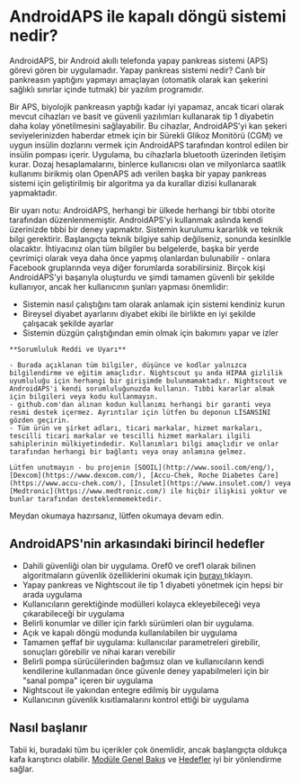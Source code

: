 # AndroidAPS ile kapalı döngü sistemi nedir?

AndroidAPS, bir Android akıllı telefonda yapay pankreas sistemi (APS) görevi gören bir uygulamadır. Yapay pankreas sistemi nedir? Canlı bir pankreasın yaptığını yapmayı amaçlayan (otomatik olarak kan şekerini sağlıklı sınırlar içinde tutmak) bir yazılım programıdır.

Bir APS, biyolojik pankreasın yaptığı kadar iyi yapamaz, ancak ticari olarak mevcut cihazları ve basit ve güvenli yazılımları kullanarak tip 1 diyabetin daha kolay yönetilmesini sağlayabilir. Bu cihazlar, AndroidAPS'yi kan şekeri seviyelerinizden haberdar etmek için bir Sürekli Glikoz Monitörü (CGM) ve uygun insülin dozlarını vermek için AndroidAPS tarafından kontrol edilen bir insülin pompası içerir. Uygulama, bu cihazlarla bluetooth üzerinden iletişim kurar. Dozaj hesaplamalarını, binlerce kullanıcısı olan ve milyonlarca saatlik kullanımı birikmiş olan OpenAPS adı verilen başka bir yapay pankreas sistemi için geliştirilmiş bir algoritma ya da kurallar dizisi kullanarak yapmaktadır.

Bir uyarı notu: AndroidAPS, herhangi bir ülkede herhangi bir tıbbi otorite tarafından düzenlenmemiştir. AndroidAPS'yi kullanmak aslında kendi üzerinizde tıbbi bir deney yapmaktır. Sistemin kurulumu kararlılık ve teknik bilgi gerektirir. Başlangıçta teknik bilgiye sahip değilseniz, sonunda kesinlkle olacaktır. İhtiyacınız olan tüm bilgiler bu belgelerde, başka bir yerde çevrimiçi olarak veya daha önce yapmış olanlardan bulunabilir - onlara Facebook gruplarında veya diğer forumlarda sorabilirsiniz. Birçok kişi AndroidAPS'yi başarıyla oluşturdu ve şimdi tamamen güvenli bir şekilde kullanıyor, ancak her kullanıcının şunları yapması önemlidir:

- Sistemin nasıl çalıştığını tam olarak anlamak için sistemi kendiniz kurun
- Bireysel diyabet ayarlarını diyabet ekibi ile birlikte en iyi şekilde çalışacak şekilde ayarlar
- Sistemin düzgün çalıştığından emin olmak için bakımını yapar ve izler

```{note}
**Sorumluluk Reddi ve Uyarı**

- Burada açıklanan tüm bilgiler, düşünce ve kodlar yalnızca bilgilendirme ve eğitim amaçlıdır. Nightscout şu anda HIPAA gizlilik uyumluluğu için herhangi bir girişimde bulunmamaktadır. Nightscout ve AndroidAPS'i kendi sorumluluğunuzda kullanın. Tıbbi kararlar almak için bilgileri veya kodu kullanmayın.
- github.com'dan alınan kodun kullanımı herhangi bir garanti veya resmi destek içermez. Ayrıntılar için lütfen bu deponun LİSANSINI gözden geçirin.
- Tüm ürün ve şirket adları, ticari markalar, hizmet markaları, tescilli ticari markalar ve tescilli hizmet markaları ilgili sahiplerinin mülkiyetindedir. Kullanımları bilgi amaçlıdır ve onlar tarafından herhangi bir bağlantı veya onay anlamına gelmez.

Lütfen unutmayın - bu projenin [SOOIL](http://www.sooil.com/eng/), [Dexcom](https://www.dexcom.com/), [Accu-Chek, Roche Diabetes Care](https://www.accu-chek.com/), [Insulet](https://www.insulet.com/) veya [Medtronic](https://www.medtronic.com/) ile hiçbir ilişkisi yoktur ve bunlar tarafından desteklenmemektedir.
```

Meydan okumaya hazırsanız, lütfen okumaya devam edin.

## AndroidAPS'nin arkasındaki birincil hedefler

- Dahili güvenliği olan bir uygulama. Oref0 ve oref1 olarak bilinen algoritmaların güvenlik özelliklerini okumak için [burayı ](https://openaps.org/reference-design/) tıklayın.
- Yapay pankreas ve Nightscout ile tip 1 diyabeti yönetmek için hepsi bir arada uygulama
- Kullanıcıların gerektiğinde modülleri kolayca ekleyebileceği veya çıkarabileceği bir uygulama
- Belirli konumlar ve diller için farklı sürümleri olan bir uygulama.
- Açık ve kapalı döngü modunda kullanılabilen bir uygulama
- Tamamen şeffaf bir uygulama: kullanıcılar parametreleri girebilir, sonuçları görebilir ve nihai kararı verebilir
- Belirli pompa sürücülerinden bağımsız olan ve kullanıcıların kendi kendilerine kullanmadan önce güvenle deney yapabilmeleri için bir "sanal pompa" içeren bir uygulama
- Nightscout ile yakından entegre edilmiş bir uygulama
- Kullanıcının güvenlik kısıtlamalarını kontrol ettiği bir uygulama

## Nasıl başlanır

Tabii ki, buradaki tüm bu içerikler çok önemlidir, ancak başlangıçta oldukça kafa karıştırıcı olabilir. [Modüle Genel Bakış](../Module/module.md) ve [Hedefler](../Usage/Objectives.html) iyi bir yönlendirme sağlar.
